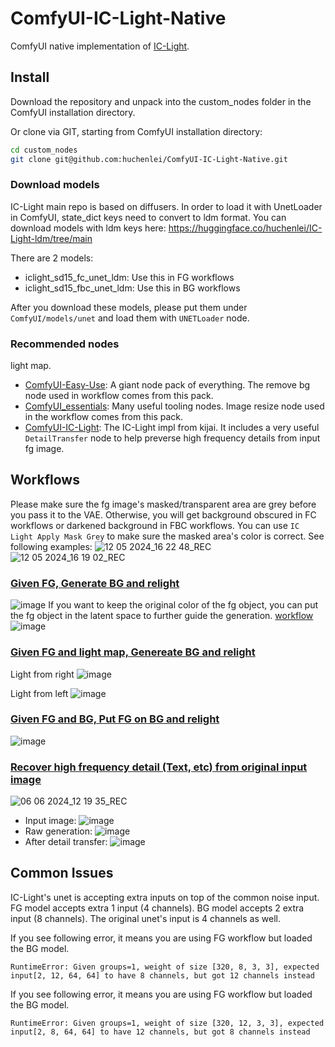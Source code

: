 # ComfyUI-IC-Light-Native
ComfyUI native implementation of [IC-Light](https://github.com/lllyasviel/IC-Light).

## Install
Download the repository and unpack into the custom_nodes folder in the ComfyUI installation directory.

Or clone via GIT, starting from ComfyUI installation directory:
```bash
cd custom_nodes
git clone git@github.com:huchenlei/ComfyUI-IC-Light-Native.git
```

### Download models
IC-Light main repo is based on diffusers. In order to load it with UnetLoader in ComfyUI, state_dict keys need to convert to ldm format. You can download models with ldm keys here: https://huggingface.co/huchenlei/IC-Light-ldm/tree/main

There are 2 models:
- iclight_sd15_fc_unet_ldm: Use this in FG workflows
- iclight_sd15_fbc_unet_ldm: Use this in BG workflows

After you download these models, please put them under `ComfyUI/models/unet` and load them with `UNETLoader` node.

### Recommended nodes
 light map.
- [ComfyUI-Easy-Use](https://github.com/yolain/ComfyUI-Easy-Use): A giant node pack of everything. The remove bg node used in workflow comes from this pack.
- [ComfyUI_essentials](https://github.com/cubiq/ComfyUI_essentials): Many useful tooling nodes. Image resize node used in the workflow comes from this pack.
- [ComfyUI-IC-Light](https://github.com/kijai/ComfyUI-IC-Light): The IC-Light impl from kijai. It includes a very useful `DetailTransfer` node to help preverse high frequency details from input fg image.

## Workflows
Please make sure the fg image's masked/transparent area are grey before you pass it to the VAE. Otherwise, you will get background obscured in FC workflows or
darkened background in FBC workflows. You can use `IC Light Apply Mask Grey` to make sure the masked area's color is correct. See following examples:
![12 05 2024_16 22 48_REC](https://github.com/huchenlei/ComfyUI-IC-Light-Native/assets/20929282/702c7b3a-54f7-44e2-a6d7-39220aa6ffef)
![12 05 2024_16 19 02_REC](https://github.com/huchenlei/ComfyUI-IC-Light-Native/assets/20929282/6d2d504f-65be-47cb-9597-2e64fe239939)

### [Given FG, Generate BG and relight](https://github.com/huchenlei/ComfyUI-IC-Light/blob/main/examples/fg.json)
![image](https://github.com/huchenlei/ComfyUI-IC-Light-Native/assets/20929282/6b801a2d-f37c-44f4-b52d-ad7de1748f8e)
If you want to keep the original color of the fg object, you can put the fg object in the latent space to further guide the generation. [workflow](https://github.com/huchenlei/ComfyUI-IC-Light-Native/blob/main/examples/ic_light_preserve_color.json)
![image](https://github.com/huchenlei/ComfyUI-IC-Light-Native/assets/20929282/6fb8c01e-727c-4fa7-b72f-f91ea3dce004)

### [Given FG and light map, Genereate BG and relight](https://github.com/huchenlei/ComfyUI-IC-Light/blob/main/examples/fg_lightmap.json)
Light from right
![image](https://github.com/huchenlei/ComfyUI-IC-Light-Native/assets/20929282/045e4f0e-6083-496f-af32-41de4821afbf)

Light from left
![image](https://github.com/huchenlei/ComfyUI-IC-Light-Native/assets/20929282/74750b9e-bda7-43f7-944f-d75cb7b5fb7e)

### [Given FG and BG, Put FG on BG and relight](https://github.com/huchenlei/ComfyUI-IC-Light/blob/main/examples/fg_bg_combine.json)
![image](https://github.com/huchenlei/ComfyUI-IC-Light-Native/assets/20929282/ea87538a-15d8-43d8-874d-bcddab9f4f0e)

### [Recover high frequency detail (Text, etc) from original input image](https://github.com/huchenlei/ComfyUI-IC-Light-Native/blob/main/examples/ic_light_detail_transfer.json)
![06 06 2024_12 19 35_REC](https://github.com/huchenlei/ComfyUI-IC-Light-Native/assets/20929282/7fbd66e9-5468-4644-9edb-abbc5aa55b77)
- Input image:
  ![image](https://github.com/huchenlei/ComfyUI-IC-Light-Native/assets/20929282/ebdd9f49-41ee-47e3-a334-299fd1ee0385)
- Raw generation:
  ![image](https://github.com/huchenlei/ComfyUI-IC-Light-Native/assets/20929282/040a59ff-1aaf-4df9-bb00-1e50ae67db1e)
- After detail transfer:
  ![image](https://github.com/huchenlei/ComfyUI-IC-Light-Native/assets/20929282/86ddfc4d-7077-43ea-979f-8dcf243aaaf9)

## Common Issues
IC-Light's unet is accepting extra inputs on top of the common noise input. FG model accepts extra 1 input (4 channels). BG model accepts 2 extra input (8 channels).
The original unet's input is 4 channels as well.

If you see following error, it means you are using FG workflow but loaded the BG model.
```
RuntimeError: Given groups=1, weight of size [320, 8, 3, 3], expected input[2, 12, 64, 64] to have 8 channels, but got 12 channels instead
```

If you see following error, it means you are using FG workflow but loaded the BG model.
```
RuntimeError: Given groups=1, weight of size [320, 12, 3, 3], expected input[2, 8, 64, 64] to have 12 channels, but got 8 channels instead
```
